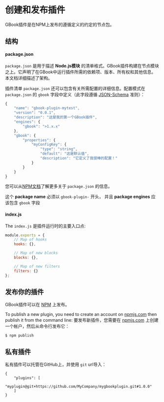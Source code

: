 # 创建和发布插件

GBook插件是在NPM上发布的遵循定义的约定的节点包。

## 结构

#### package.json

`package.json` 是用于描述 **Node.js模块** 的清单格式。GBook插件构建在节点模块之上。它声明了在GBook中运行插件所需的依赖项、版本、所有权和其他信息。本文档详细描述了架构。

插件清单 `package.json` 还可以包含有关所需配置的详细信息。配置模式在 `package.json` 的 `gbook` 字段中定义（此字段遵循 [JSON-Schema](http://json-schema.org) 准则）：

```js
{
    "name": "gbook-plugin-mytest",
    "version": "0.0.1",
    "description": "这是我的第一个GBook插件",
    "engines": {
        "gbook": ">1.x.x"
    },
    "gbook": {
        "properties": {
            "myConfigKey": {
                "type": "string",
                "default": "这是默认值",
                "description": "它定义了我很棒的配置！"
            }
        }
    }
}
```

您可以从[NPM文档](https://docs.npmjs.com/files/package.json)了解更多关于 `package.json` 的信息。

这个 **package name** 必须以 `gbook-plugin-` 开头， 并且 **package engines** 应该包含 `gbook` 字段

#### index.js

The `index.js` 是插件运行时的主要入口点:

```js
module.exports = {
    // Map of hooks
    hooks: {},

    // Map of new blocks
    blocks: {},

    // Map of new filters
    filters: {}
};
```

## 发布你的插件

GBook插件可以在 [NPM](https://www.npmjs.com) 上发布。

To publish a new plugin, you need to create an account on [npmjs.com](https://www.npmjs.com) then publish it from the command line:
要发布新插件，您需要在 [npmjs.com](https://www.npmjs.com) 上创建一个帐户，然后从命令行发布它：

```
$ npm publish
```

## 私有插件

私有插件可以托管在GitHub上，并使用 `git` url导入：

```
{
    "plugins": [
        "myplugin@git+https://github.com/MyCompany/mygbookplugin.git#1.0.0"
    ]
}
```
